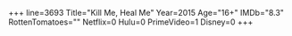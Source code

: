 +++
line=3693
Title="Kill Me, Heal Me"
Year=2015
Age="16+"
IMDb="8.3"
RottenTomatoes=""
Netflix=0
Hulu=0
PrimeVideo=1
Disney=0
+++

